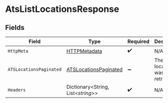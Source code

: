 # AtsListLocationsResponse


## Fields

| Field                                                                     | Type                                                                      | Required                                                                  | Description                                                               |
| ------------------------------------------------------------------------- | ------------------------------------------------------------------------- | ------------------------------------------------------------------------- | ------------------------------------------------------------------------- |
| `HttpMeta`                                                                | [HTTPMetadata](../../Models/Components/HTTPMetadata.md)                   | :heavy_check_mark:                                                        | N/A                                                                       |
| `ATSLocationsPaginated`                                                   | [ATSLocationsPaginated](../../Models/Components/ATSLocationsPaginated.md) | :heavy_minus_sign:                                                        | The list of locations was retrieved.                                      |
| `Headers`                                                                 | Dictionary<String, List<*string*>>                                        | :heavy_check_mark:                                                        | N/A                                                                       |